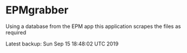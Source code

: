 # EPMgrabber
Using a database from the EPM app this application scrapes the files as required


Latest backup: Sun Sep 15 18:48:02 UTC 2019
